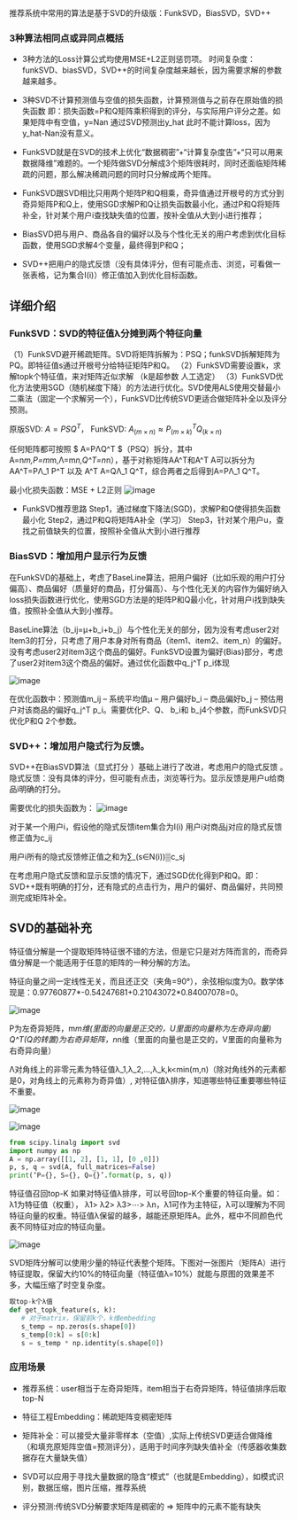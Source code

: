 推荐系统中常用的算法是基于SVD的升级版：FunkSVD，BiasSVD，SVD++

### 3种算法相同点或异同点概括
* 3种方法的Loss计算公式均使用MSE+L2正则惩罚项。
时间复杂度：funkSVD、biasSVD，SVD++的时间复杂度越来越长，因为需要求解的参数越来越多。

* 3种SVD不计算预测值与空值的损失函数，计算预测值与之前存在原始值的损失函数
即：损失函数=P和Q矩阵乘积得到的评分，与实际用户评分之差。如果矩阵中有空值，y=Nan 通过SVD预测出y_hat 此时不能计算loss，因为y_hat-Nan没有意义。

* FunkSVD就是在SVD的技术上优化“数据稠密”+“计算复杂度告”+“只可以用来数据降维”难题的。一个矩阵做SVD分解成3个矩阵很耗时，同时还面临矩阵稀疏的问题，那么解决稀疏问题的同时只分解成两个矩阵。

* FunkSVD跟SVD相比只用两个矩阵P和Q相乘，奇异值通过开根号的方式分到奇异矩阵P和Q上，使用SGD求解P和Q让损失函数最小化，通过P和Q将矩阵补全，针对某个用户i查找缺失值的位置，按补全值从大到小进行推荐；

* BiasSVD把与用户、商品各自的偏好以及与个性化无关的用户考虑到优化目标函数，使用SGD求解4个变量，最终得到P和Q；

* SVD++把用户的隐式反馈（没有具体评分，但有可能点击、浏览，可看做一张表格，记为集合I(i)）修正值加入到优化目标函数。

## 详细介绍

### FunkSVD：SVD的特征值λ分摊到两个特征向量
（1）FunkSVD避开稀疏矩阵。SVD将矩阵拆解为：PSQ；funkSVD拆解矩阵为PQ。即特征值s通过开根号分给特征矩阵P和Q。
（2）FunkSVD需要设置k，求解topk个特征值，来对矩阵近似求解 （k是超参数 人工选定）
（3）FunkSVD优化方法使用SGD（随机梯度下降）的方法进行优化。SVD使用ALS使用交替最小二乘法（固定一个求解另一个），FunkSVD比传统SVD更适合做矩阵补全以及评分预测。

原版SVD: $A=PSQ^T$， FunkSVD: $A_(m×n)≈P_(m×k)^T Q_(k×n)$

任何矩阵都可按照 $ A=PΛQ^T $（PSQ）拆分，其中A=n*m,P=m*m,Λ=m*n,Q^T=n*n），基于对称矩阵AA^T和A^T A可以拆分为AA^T=PΛ_1 P^T 以及 A^T A=QΛ_1 Q^T，综合两者之后得到A=PΛ_1 Q^T。

最小化损失函数：MSE + L2正则
![image](https://user-images.githubusercontent.com/68730894/115145375-ca4aed00-a083-11eb-819c-0ee63c2323af.png)

* FunkSVD推荐思路
Step1，通过梯度下降法(SGD)，求解P和Q使得损失函数最小化
Step2，通过P和Q将矩阵A补全（学习）
Step3，针对某个用户u，查找之前值缺失的位置，按照补全值从大到小进行推荐

### BiasSVD：增加用户显示行为反馈
在FunkSVD的基础上，考虑了BaseLine算法，把用户偏好（比如乐观的用户打分偏高）、商品偏好（质量好的商品，打分偏高）、与个性化无关的内容作为偏好纳入loss损失函数进行优化，使用SGD方法是的矩阵P和Q最小化，针对用户i找到缺失值，按照补全值从大到小推荐。

BaseLine算法（b_ij=μ+b_i+b_j）与个性化无关的部分，因为没有考虑user2对Item3的打分，只考虑了用户本身对所有商品（item1、item2、item_n）的偏好。没有考虑user2对item3这个商品的偏好。FunkSVD设置为偏好(Bias)部分，考虑了user2对item3这个商品的偏好。通过优化函数中q_j^T p_i体现

![image](https://user-images.githubusercontent.com/68730894/115145415-f9f9f500-a083-11eb-9e96-c03f56b76295.png)

在优化函数中：预测值m_ij – 系统平均值μ – 用户偏好b_i – 商品偏好b_j – 预估用户对该商品的偏好q_j^T p_i。需要优化P、Q、 b_i和 b_j4个参数，而FunkSVD只优化P和Q 2个参数。

### SVD++：增加用户隐式行为反馈。
SVD++在BiasSVD算法（显式打分 ）基础上进行了改进，考虑用户的隐式反馈 。隐式反馈：没有具体的评分，但可能有点击，浏览等行为。显示反馈是用户u给商品i明确的打分。

需要优化的损失函数为：
![image](https://user-images.githubusercontent.com/68730894/115145427-0b430180-a084-11eb-8ceb-a3fecee2fde0.png)

对于某一个用户i，假设他的隐式反馈item集合为I(i)
用户i对商品j对应的隐式反馈修正值为c_ij

用户i所有的隐式反馈修正值之和为∑_(s∈N(i))▒c_sj 

在考虑用户隐式反馈和显示反馈的情况下，通过SGD优化得到P和Q。即：SVD++既有明确的打分，还有隐式的点击行为，用户的偏好、商品偏好，共同预测完成矩阵补全。



## SVD的基础补充
特征值分解是一个提取矩阵特征很不错的方法，但是它只是对方阵而言的，而奇异值分解是一个能适用于任意的矩阵的一种分解的方法。

特征向量之间一定线性无关，而且还正交（夹角=90°），余弦相似度为0。数学体现是：0.97760877*-0.54247681+0.21043072*0.84007078=0。

![image](https://user-images.githubusercontent.com/68730894/115144789-2eb87d00-a081-11eb-9057-d5d4be58dfd5.png)

P为左奇异矩阵，m*m维(里面的向量是正交的，U里面的向量称为左奇异向量)
Q^T(Q的转置)为右奇异矩阵，n*n维（里面的向量也是正交的，V里面的向量称为右奇异向量）

Λ对角线上的非零元素为特征值λ_1,λ_2,...,λ_k,k<min⁡(m,n)（除对角线外的元素都是0，对角线上的元素称为奇异值）, 对特征值λ排序，知道哪些特征重要哪些特征不重要。

![image](https://user-images.githubusercontent.com/68730894/115144801-3d069900-a081-11eb-9bfb-bfaf4dadbe5b.png)

![image](https://user-images.githubusercontent.com/68730894/115144853-7808cc80-a081-11eb-8fbb-18a25caf38c4.png)

```python 
from scipy.linalg import svd  
import numpy as np  
A = np.array([[1, 2], [1, 1], [0 ,0]])  
p, s, q = svd(A, full_matrices=False)  
print(‘P={}, S={}, Q={}’.format(p, s, q)) 
```

特征值召回top-K
如果对特征值λ排序，可以号回top-K个重要的特征向量。如：λ1为特征值（权重）， λ1> λ2> λ3>⋯> λn，λ1可作为主特征，λ可以理解为不同特征向量的权重。特征值λ保留的越多，越能还原矩阵A。此外，框中不同颜色代表不同特征对应的特征向量。
 
![image](https://user-images.githubusercontent.com/68730894/115144869-9242aa80-a081-11eb-9aea-c302cc3bef6e.png)



SVD矩阵分解可以使用少量的特征代表整个矩阵。下图对一张图片（矩阵A）进行特征提取，保留大约10%的特征向量（特征值λ=10%）就能与原图的效果差不多，大幅压缩了时空复杂度。


```python 
取top-k个λ值  
def get_topk_feature(s, k):  
   # 对于matrix，保留前k个，k维embedding  
   s_temp = np.zeros(s.shape[0])  
   s_temp[0:k] = s[0:k]  
   s = s_temp * np.identity(s.shape[0])  
```

### 应用场景
* 推荐系统：user相当于左奇异矩阵，item相当于右奇异矩阵，特征值排序后取top-N
* 特征工程Embedding：稀疏矩阵变稠密矩阵
* 矩阵补全：可以接受大量非零样本（空值）,实际上传统SVD更适合做降维（和填充原矩阵空值=预测评分），适用于时间序列缺失值补全（传感器收集数据存在大量缺失值）
* SVD可以应用于寻找大量数据的隐含“模式”（也就是Embedding），如模式识别，数据压缩，图片压缩，推荐系统

* 评分预测:传统SVD分解要求矩阵是稠密的 => 矩阵中的元素不能有缺失




